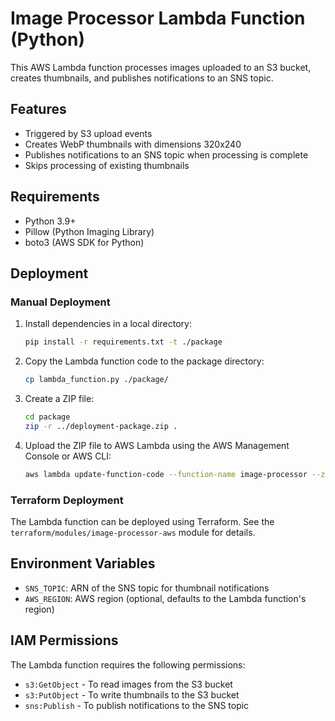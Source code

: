 # Image Processor Lambda Function (Python)

This AWS Lambda function processes images uploaded to an S3 bucket, creates thumbnails, and publishes notifications to an SNS topic.

## Features

- Triggered by S3 upload events
- Creates WebP thumbnails with dimensions 320x240
- Publishes notifications to an SNS topic when processing is complete
- Skips processing of existing thumbnails

## Requirements

- Python 3.9+
- Pillow (Python Imaging Library)
- boto3 (AWS SDK for Python)

## Deployment

### Manual Deployment

1. Install dependencies in a local directory:
   ```bash
   pip install -r requirements.txt -t ./package
   ```

2. Copy the Lambda function code to the package directory:
   ```bash
   cp lambda_function.py ./package/
   ```

3. Create a ZIP file:
   ```bash
   cd package
   zip -r ../deployment-package.zip .
   ```

4. Upload the ZIP file to AWS Lambda using the AWS Management Console or AWS CLI:
   ```bash
   aws lambda update-function-code --function-name image-processor --zip-file fileb://deployment-package.zip
   ```

### Terraform Deployment

The Lambda function can be deployed using Terraform. See the `terraform/modules/image-processor-aws` module for details.

## Environment Variables

- `SNS_TOPIC`: ARN of the SNS topic for thumbnail notifications
- `AWS_REGION`: AWS region (optional, defaults to the Lambda function's region)

## IAM Permissions

The Lambda function requires the following permissions:

- `s3:GetObject` - To read images from the S3 bucket
- `s3:PutObject` - To write thumbnails to the S3 bucket
- `sns:Publish` - To publish notifications to the SNS topic
